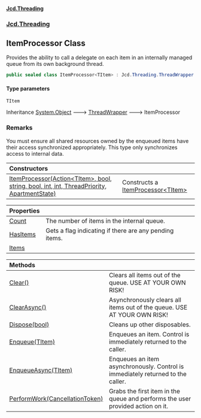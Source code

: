 #### [Jcd.Threading](index.md 'index')
### [Jcd.Threading](Jcd.Threading.md 'Jcd.Threading')

## ItemProcessor<TItem> Class

Provides the ability to call a delegate on each item in an internally managed queue
from its own background thread.

```csharp
public sealed class ItemProcessor<TItem> : Jcd.Threading.ThreadWrapper
```
#### Type parameters

<a name='Jcd.Threading.ItemProcessor_TItem_.TItem'></a>

`TItem`

Inheritance [System.Object](https://docs.microsoft.com/en-us/dotnet/api/System.Object 'System.Object') &#129106; [ThreadWrapper](ThreadWrapper.md 'Jcd.Threading.ThreadWrapper') &#129106; ItemProcessor<TItem>

### Remarks
You must ensure all shared resources owned by the enqueued items have their access
synchronized appropriately. This type only synchronizes access to internal data.

| Constructors | |
| :--- | :--- |
| [ItemProcessor(Action&lt;TItem&gt;, bool, string, bool, int, int, ThreadPriority, ApartmentState)](ItemProcessor_TItem_..ctor.Dy3hP/j6mEGF9KY6x9i2GA.md 'Jcd.Threading.ItemProcessor<TItem>.ItemProcessor(System.Action<TItem>, bool, string, bool, int, int, System.Threading.ThreadPriority, System.Threading.ApartmentState)') | Constructs a [ItemProcessor&lt;TItem&gt;](ItemProcessor_TItem_.md 'Jcd.Threading.ItemProcessor<TItem>') |

| Properties | |
| :--- | :--- |
| [Count](ItemProcessor_TItem_.Count.md 'Jcd.Threading.ItemProcessor<TItem>.Count') | The number of items in the internal queue. |
| [HasItems](ItemProcessor_TItem_.HasItems.md 'Jcd.Threading.ItemProcessor<TItem>.HasItems') | Gets a flag indicating if there are any pending items. |
| [Items](ItemProcessor_TItem_.Items.md 'Jcd.Threading.ItemProcessor<TItem>.Items') | |

| Methods | |
| :--- | :--- |
| [Clear()](ItemProcessor_TItem_.Clear().md 'Jcd.Threading.ItemProcessor<TItem>.Clear()') | Clears all items out of the queue. USE AT YOUR OWN RISK! |
| [ClearAsync()](ItemProcessor_TItem_.ClearAsync().md 'Jcd.Threading.ItemProcessor<TItem>.ClearAsync()') | Asynchronously clears all items out of the queue. USE AT YOUR OWN RISK! |
| [Dispose(bool)](ItemProcessor_TItem_.Dispose.R9oK3S7Odlhv6x2YZ2IuYQ.md 'Jcd.Threading.ItemProcessor<TItem>.Dispose(bool)') | Cleans up other disposables. |
| [Enqueue(TItem)](ItemProcessor_TItem_.Enqueue.N3GhfJcbwhpIzx+5apE2ZQ.md 'Jcd.Threading.ItemProcessor<TItem>.Enqueue(TItem)') | Enqueues an item. Control is immediately returned to the caller. |
| [EnqueueAsync(TItem)](ItemProcessor_TItem_.EnqueueAsync.mVMQ00UOgrbxulMCDWdHGw.md 'Jcd.Threading.ItemProcessor<TItem>.EnqueueAsync(TItem)') | Enqueues an item asynchronously. Control is immediately returned to the caller. |
| [PerformWork(CancellationToken)](ItemProcessor_TItem_.PerformWork.+Mbrb8EbUB5C59WBBSfo+A.md 'Jcd.Threading.ItemProcessor<TItem>.PerformWork(System.Threading.CancellationToken)') | Grabs the first item in the queue and performs the user provided action on it. |
